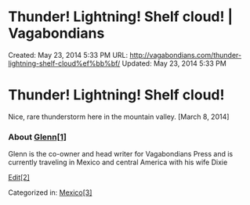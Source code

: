 # Thunder! Lightning! Shelf cloud!﻿ | Vagabondians

Created: May 23, 2014 5:33 PM
URL: http://vagabondians.com/thunder-lightning-shelf-cloud%ef%bb%bf/
Updated: May 23, 2014 5:33 PM

# Thunder! Lightning! Shelf cloud!

Nice, rare thunderstorm here in the mountain valley.
[March 8, 2014]

### About [Glenn[1]](http://vagabondians.com/author/dixonge/)

Glenn is the co-owner and head writer for Vagabondians Press and is currently traveling in Mexico and central America with his wife Dixie

[Edit[2]](http://vagabondians.com/wp-admin/post.php?post=3611&action=edit)

Categorized in: [Mexico[3]](http://vagabondians.com/category/mex-i-co/)